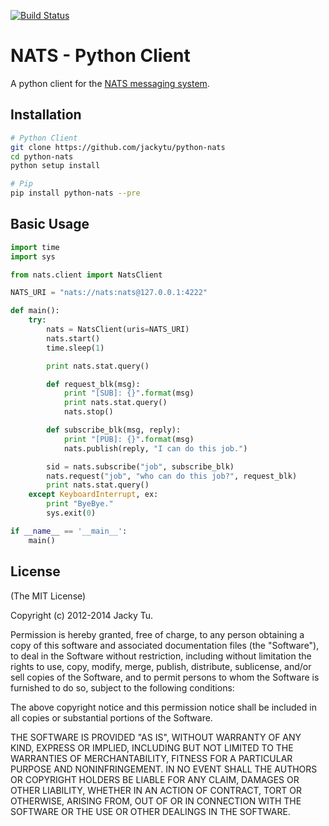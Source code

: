 [![Build Status](https://travis-ci.org/jackytu/python-nats.png)](https://travis-ci.org/jackytu/python-nats)

# NATS - Python Client

A python client for the [NATS messaging system](https://github.com/derekcollison/nats).

## Installation

```bash
# Python Client
git clone https://github.com/jackytu/python-nats
cd python-nats
python setup install

# Pip
pip install python-nats --pre

```

## Basic Usage

```python
import time
import sys

from nats.client import NatsClient

NATS_URI = "nats://nats:nats@127.0.0.1:4222"

def main():
    try:
        nats = NatsClient(uris=NATS_URI)
        nats.start()
        time.sleep(1)

        print nats.stat.query()

        def request_blk(msg):
            print "[SUB]: {}".format(msg)
            print nats.stat.query()
            nats.stop()

        def subscribe_blk(msg, reply):
            print "[PUB]: {}".format(msg)
            nats.publish(reply, "I can do this job.")

        sid = nats.subscribe("job", subscribe_blk)
        nats.request("job", "who can do this job?", request_blk)
        print nats.stat.query()
    except KeyboardInterrupt, ex:
        print "ByeBye."
        sys.exit(0)

if __name__ == '__main__':
    main()
```


## License

(The MIT License)

Copyright (c) 2012-2014 Jacky Tu.

Permission is hereby granted, free of charge, to any person obtaining a copy
of this software and associated documentation files (the "Software"), to
deal in the Software without restriction, including without limitation the
rights to use, copy, modify, merge, publish, distribute, sublicense, and/or
sell copies of the Software, and to permit persons to whom the Software is
furnished to do so, subject to the following conditions:

The above copyright notice and this permission notice shall be included in
all copies or substantial portions of the Software.

THE SOFTWARE IS PROVIDED "AS IS", WITHOUT WARRANTY OF ANY KIND, EXPRESS OR
IMPLIED, INCLUDING BUT NOT LIMITED TO THE WARRANTIES OF MERCHANTABILITY,
FITNESS FOR A PARTICULAR PURPOSE AND NONINFRINGEMENT. IN NO EVENT SHALL THE
AUTHORS OR COPYRIGHT HOLDERS BE LIABLE FOR ANY CLAIM, DAMAGES OR OTHER
LIABILITY, WHETHER IN AN ACTION OF CONTRACT, TORT OR OTHERWISE, ARISING
FROM, OUT OF OR IN CONNECTION WITH THE SOFTWARE OR THE USE OR OTHER DEALINGS
IN THE SOFTWARE.
